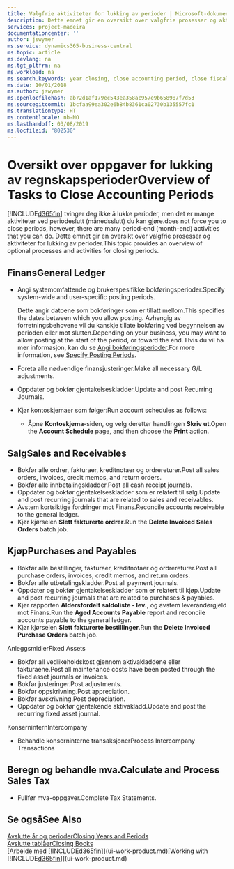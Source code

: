 ```yaml
---
title: Valgfrie aktiviteter for lukking av perioder | Microsoft-dokumentasjon
description: Dette emnet gir en oversikt over valgfrie prosesser og aktiviteter for lukking av regnskapsperioder i Business Central.
services: project-madeira
documentationcenter: ''
author: jswymer
ms.service: dynamics365-business-central
ms.topic: article
ms.devlang: na
ms.tgt_pltfrm: na
ms.workload: na
ms.search.keywords: year closing, close accounting period, close fiscal year, aging, creditor payments, vendor payments
ms.date: 10/01/2018
ms.author: jswymer
ms.openlocfilehash: ab72d1af179ec543ea358ac957e9b658987f7d53
ms.sourcegitcommit: 1bcfaa99ea302e6b84b8361ca02730b135557fc1
ms.translationtype: HT
ms.contentlocale: nb-NO
ms.lasthandoff: 03/08/2019
ms.locfileid: "802530"
---
```

# <a name="overview-of-tasks-to-close-accounting-periods"></a><span data-ttu-id="01ef1-103">Oversikt over oppgaver for lukking av regnskapsperioder</span><span class="sxs-lookup"><span data-stu-id="01ef1-103">Overview of Tasks to Close Accounting Periods</span></span>
[!INCLUDE[d365fin](includes/d365fin_md.md)] <span data-ttu-id="01ef1-104">tvinger deg ikke å lukke perioder, men det er mange aktiviteter ved periodeslutt (månedsslutt) du kan gjøre.</span><span class="sxs-lookup"><span data-stu-id="01ef1-104">does not force you to close periods, however, there are many period-end (month-end) activities that you can do.</span></span> <span data-ttu-id="01ef1-105">Dette emnet gir en oversikt over valgfrie prosesser og aktiviteter for lukking av perioder.</span><span class="sxs-lookup"><span data-stu-id="01ef1-105">This topic provides an overview of optional processes and activities for closing periods.</span></span>  

## <a name="general-ledger"></a><span data-ttu-id="01ef1-106">Finans</span><span class="sxs-lookup"><span data-stu-id="01ef1-106">General Ledger</span></span>
* <span data-ttu-id="01ef1-107">Angi systemomfattende og brukerspesifikke bokføringsperioder.</span><span class="sxs-lookup"><span data-stu-id="01ef1-107">Specify system-wide and user-specific posting periods.</span></span>  

    <span data-ttu-id="01ef1-108">Dette angir datoene som bokføringer som er tillatt mellom.</span><span class="sxs-lookup"><span data-stu-id="01ef1-108">This specifies the dates between which you allow posting.</span></span> <span data-ttu-id="01ef1-109">Avhengig av forretningsbehovene vil du kanskje tillate bokføring ved begynnelsen av perioden eller mot slutten.</span><span class="sxs-lookup"><span data-stu-id="01ef1-109">Depending on your business, you may want to allow posting at the start of the period, or toward the end.</span></span> <span data-ttu-id="01ef1-110">Hvis du vil ha mer informasjon, kan du se [Angi bokføringsperioder](finance-how-specify-posting-periods.md).</span><span class="sxs-lookup"><span data-stu-id="01ef1-110">For more information, see [Specify Posting Periods](finance-how-specify-posting-periods.md).</span></span>  
* <span data-ttu-id="01ef1-111">Foreta alle nødvendige finansjusteringer.</span><span class="sxs-lookup"><span data-stu-id="01ef1-111">Make all necessary G/L adjustments.</span></span>  
* <span data-ttu-id="01ef1-112">Oppdater og bokfør gjentakelseskladder.</span><span class="sxs-lookup"><span data-stu-id="01ef1-112">Update and post Recurring Journals.</span></span>  
  <!--* Process Consolidations-->
* <span data-ttu-id="01ef1-113">Kjør kontoskjemaer som følger:</span><span class="sxs-lookup"><span data-stu-id="01ef1-113">Run account schedules as follows:</span></span>  
  * <span data-ttu-id="01ef1-114">Åpne **Kontoskjema**-siden, og velg deretter handlingen **Skriv ut**.</span><span class="sxs-lookup"><span data-stu-id="01ef1-114">Open the **Account Schedule** page, and then choose the **Print** action.</span></span>  

## <a name="sales-and-receivables"></a><span data-ttu-id="01ef1-115">Salg</span><span class="sxs-lookup"><span data-stu-id="01ef1-115">Sales and Receivables</span></span>
* <span data-ttu-id="01ef1-116">Bokfør alle ordrer, fakturaer, kreditnotaer og ordrereturer.</span><span class="sxs-lookup"><span data-stu-id="01ef1-116">Post all sales orders, invoices, credit memos, and return orders.</span></span>  
* <span data-ttu-id="01ef1-117">Bokfør alle innbetalingskladder.</span><span class="sxs-lookup"><span data-stu-id="01ef1-117">Post all cash receipt journals.</span></span>  
* <span data-ttu-id="01ef1-118">Oppdater og bokfør gjentakelseskladder som er relatert til salg.</span><span class="sxs-lookup"><span data-stu-id="01ef1-118">Update and post recurring journals that are related to sales and receivables.</span></span>  
* <span data-ttu-id="01ef1-119">Avstem kortsiktige fordringer mot Finans.</span><span class="sxs-lookup"><span data-stu-id="01ef1-119">Reconcile accounts receivable to the general ledger.</span></span>  
* <span data-ttu-id="01ef1-120">Kjør kjørselen **Slett fakturerte ordrer**.</span><span class="sxs-lookup"><span data-stu-id="01ef1-120">Run the **Delete Invoiced Sales Orders** batch job.</span></span>  

## <a name="purchases-and-payables"></a><span data-ttu-id="01ef1-121">Kjøp</span><span class="sxs-lookup"><span data-stu-id="01ef1-121">Purchases and Payables</span></span>
* <span data-ttu-id="01ef1-122">Bokfør alle bestillinger, fakturaer, kreditnotaer og ordrereturer.</span><span class="sxs-lookup"><span data-stu-id="01ef1-122">Post all purchase orders, invoices, credit memos, and return orders.</span></span>  
* <span data-ttu-id="01ef1-123">Bokfør alle utbetalingskladder.</span><span class="sxs-lookup"><span data-stu-id="01ef1-123">Post all payment journals.</span></span>  
* <span data-ttu-id="01ef1-124">Oppdater og bokfør gjentakelseskladder som er relatert til kjøp.</span><span class="sxs-lookup"><span data-stu-id="01ef1-124">Update and post recurring journals that are related to purchases & payables.</span></span>  
* <span data-ttu-id="01ef1-125">Kjør rapporten **Aldersfordelt saldoliste - lev.**, og avstem leverandørgjeld mot Finans.</span><span class="sxs-lookup"><span data-stu-id="01ef1-125">Run the **Aged Accounts Payable** report and reconcile accounts payable to the general ledger.</span></span>  
* <span data-ttu-id="01ef1-126">Kjør kjørselen **Slett fakturerte bestillinger**.</span><span class="sxs-lookup"><span data-stu-id="01ef1-126">Run the **Delete Invoiced Purchase Orders** batch job.</span></span>  

<span data-ttu-id="01ef1-127">Anleggsmidler</span><span class="sxs-lookup"><span data-stu-id="01ef1-127">Fixed Assets</span></span>
* <span data-ttu-id="01ef1-128">Bokfør all vedlikeholdskost gjennom aktivakladdene eller fakturaene.</span><span class="sxs-lookup"><span data-stu-id="01ef1-128">Post all maintenance costs have been posted through the fixed asset journals or invoices.</span></span>
* <span data-ttu-id="01ef1-129">Bokfør justeringer.</span><span class="sxs-lookup"><span data-stu-id="01ef1-129">Post adjustments.</span></span>
* <span data-ttu-id="01ef1-130">Bokfør oppskrivning.</span><span class="sxs-lookup"><span data-stu-id="01ef1-130">Post appreciation.</span></span>
* <span data-ttu-id="01ef1-131">Bokfør avskrivning.</span><span class="sxs-lookup"><span data-stu-id="01ef1-131">Post depreciation.</span></span>
* <span data-ttu-id="01ef1-132">Oppdater og bokfør gjentakende aktivakladd.</span><span class="sxs-lookup"><span data-stu-id="01ef1-132">Update and post the recurring fixed asset journal.</span></span>

<span data-ttu-id="01ef1-133">Konsernintern</span><span class="sxs-lookup"><span data-stu-id="01ef1-133">Intercompany</span></span>
* <span data-ttu-id="01ef1-134">Behandle konserninterne transaksjoner</span><span class="sxs-lookup"><span data-stu-id="01ef1-134">Process Intercompany Transactions</span></span>

## <a name="calculate-and-process-sales-tax"></a><span data-ttu-id="01ef1-135">Beregn og behandle mva.</span><span class="sxs-lookup"><span data-stu-id="01ef1-135">Calculate and Process Sales Tax</span></span>
* <span data-ttu-id="01ef1-136">Fullfør mva-oppgaver.</span><span class="sxs-lookup"><span data-stu-id="01ef1-136">Complete Tax Statements.</span></span>  

## <a name="see-also"></a><span data-ttu-id="01ef1-137">Se også</span><span class="sxs-lookup"><span data-stu-id="01ef1-137">See Also</span></span>
[<span data-ttu-id="01ef1-138">Avslutte år og perioder</span><span class="sxs-lookup"><span data-stu-id="01ef1-138">Closing Years and Periods</span></span>](year-close-years-periods.md)  
[<span data-ttu-id="01ef1-139">Avslutte tablåer</span><span class="sxs-lookup"><span data-stu-id="01ef1-139">Closing Books</span></span>](year-close-books.md)  
<span data-ttu-id="01ef1-140">[Arbeide med [!INCLUDE[d365fin](includes/d365fin_md.md)]](ui-work-product.md)</span><span class="sxs-lookup"><span data-stu-id="01ef1-140">[Working with [!INCLUDE[d365fin](includes/d365fin_md.md)]](ui-work-product.md)</span></span>
